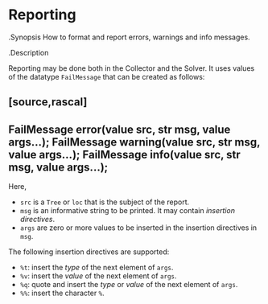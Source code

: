 # Reporting

.Synopsis
How to format and report errors, warnings and info messages.

.Description

Reporting may be done both in the Collector and the Solver. 
It uses values of the datatype `FailMessage` that can be created as follows:

[source,rascal]
----
FailMessage error(value src, str msg, value args...);
FailMessage warning(value src, str msg, value args...);
FailMessage info(value src, str msg, value args...);
----

Here, 

* `src` is a `Tree` or `loc` that is the subject of the report.
* `msg` is an informative string to be printed. It may contain _insertion directives_.
* `args` are zero or more values to be inserted in the insertion directives in `msg`.

The following insertion directives are supported:

* `%t`: insert the _type_ of the next element of `args`.
* `%v`: insert the _value_ of the next element of `args`.
* `%q`: quote and insert the _type_ or _value_ of the next element of `args`.
* `%%`: insert the character `%`.
